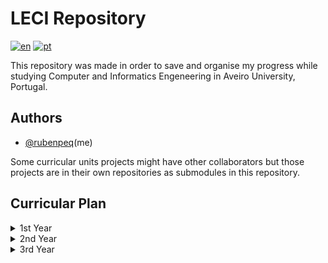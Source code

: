 
# LECI Repository

[![en](https://img.shields.io/badge/lang-en-red.svg)](https://github.com/rubenpeq/LECI/README.md)
[![pt](https://img.shields.io/badge/lang-pt-green.svg)](https://github.com/rubenpeq/LECI/README-PT.md)

This repository was made in order to save and organise my progress while studying Computer and Informatics Engeneering in Aveiro University, Portugal.



## Authors

- [@rubenpeq](https://www.github.com/rubenpeq)(me)

Some curricular units projects might have other collaborators but those projects are in their own repositories as submodules in this repository.


## Curricular Plan

<details>

<summary> 1st Year </summary>

### 1st Year

| Curricular Unit | Semester |
|      :---       |    :---:    |
| Introduction to Digital Systems           |  1  |
| Programming Fundamentals                  |  1  |
| Linear Algebra and Analytical Geometry    |  1  |
| Calculus I                                |  1  |
| Introduction to Computer Engineering      |  1  |
| Digital Systems Laboratory                |  2  |
| Object-Oriented Programming               |  2  |
| Computer Science Laboratories             |  2  |
| Calculus II                               |  2  |
| Discrete Mathematics                      |  2  |

</details>

<details>

<summary> 2nd Year </summary>

### 2nd Year

| Curricular Unit | Semester |
|      :---       |    :---:    |
| Algorithms and Data Structures        |  1  |
| Computer Architecture I               |  1  |
| Communication Networks I              |  1  |
| Mechanics and Electromagnetic Field   |  1  |
| <details><summary>**Transferable Skills I**</summary> Project Management <br /> Economics I <br /> Design Thinking </details> |  1  |
| Electronic Signals and Systems        |  2  |
| Communication Networks II             |  2  |
| Systems Analysis                      |  2  |
| Computer Architecture II              |  2  |
| <details><summary>**Transferable Skills II**</summary> Option I <br /> Option II <br /> Option III </details> |  2  |

</details>

<details>

<summary> 3rd Year </summary>

### 3rd Year

| Curricular Unit | Semester |
|      :---       |    :---:    |
| Project in Computer and Informatics Engineering               |  Anual  |
| Probabilistic Methods for Computer Engineering                |  1  |
| Artificial Intelligence                                       |  1  |
| Operating Systems                                             |  1  |
| Information and Organizational Security                       |  1  |
| Compilers                                                     |  2  |
| Human-Computer Interaction                                    |  2  |
| Databases                                                     |  2  |
| <details><summary>**Option I**</summary> Option I </details>  |  2  |

</details>